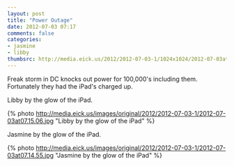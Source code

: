 ```yaml
---
layout: post
title: "Power Outage"
date: 2012-07-03 07:17
comments: false
categories: 
- jasmine
- libby
thumbsrc: http://media.eick.us/2012/2012-07-03-1/1024x1024/2012-07-03at07.15.06.jpg
---
```

Freak storm in DC knocks out power for 100,000's including them.  Fortunately they had the iPad's charged up.

Libby by the glow of the iPad.

{% photo http://media.eick.us/images/original/2012/2012-07-03-1/2012-07-03at07.15.06.jpg "Libby by the glow of the iPad" %}


Jasmine by the glow of the iPad.

{% photo http://media.eick.us/images/original/2012/2012-07-03-1/2012-07-03at07.14.55.jpg "Jasmine by the glow of the iPad" %}


